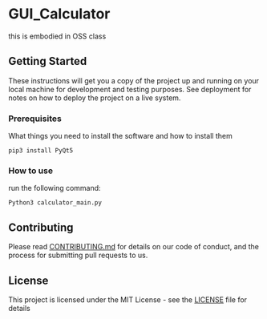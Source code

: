 # GUI_Calculator

this is embodied in OSS class

## Getting Started

These instructions will get you a copy of the project up and running on your local machine for development and testing purposes. See deployment for notes on how to deploy the project on a live system.

### Prerequisites

What things you need to install the software and how to install them

```
pip3 install PyQt5
```

### How to use

run the following command:

```
Python3 calculator_main.py
```

## Contributing

Please read [CONTRIBUTING.md](CONTRUBUTING.md) for details on our code of conduct, and the process for submitting pull requests to us.

## License

This project is licensed under the MIT License - see the [LICENSE](LICENSE) file for details
